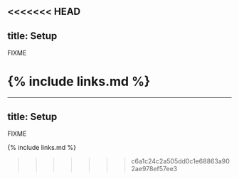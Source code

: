 <<<<<<< HEAD
---
title: Setup
---
FIXME


{% include links.md %}
=======
---
title: Setup
---
FIXME


{% include links.md %}
>>>>>>> c6a1c24c2a505dd0c1e68863a902ae978ef57ee3
